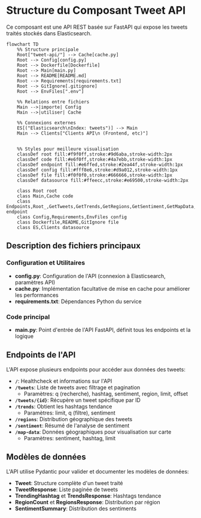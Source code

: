 # Structure du Composant Tweet API

Ce composant est une API REST basée sur FastAPI qui expose les tweets traités stockés dans Elasticsearch.

```mermaid
flowchart TD
    %% Structure principale
    Root["tweet-api/"] --> Cache[cache.py]
    Root --> Config[config.py]
    Root --> Dockerfile[Dockerfile]
    Root --> Main[main.py]
    Root --> README[README.md]
    Root --> Requirements[requirements.txt]
    Root --> GitIgnore[.gitignore]
    Root --> EnvFiles[".env"]
    
    %% Relations entre fichiers
    Main -->|importe| Config
    Main -->|utiliser| Cache
    
    %% Connexions externes
    ES[("Elasticsearch\nIndex: tweets")] --> Main
    Main --> Clients["Clients API\n (Frontend, etc)"]

    
    %% Styles pour meilleure visualisation
    classDef root fill:#f9f0ff,stroke:#9d6aba,stroke-width:2px
    classDef code fill:#e6f0ff,stroke:#4a7ebb,stroke-width:1px
    classDef endpoint fill:#e6ffed,stroke:#2ea44f,stroke-width:1px
    classDef config fill:#fff8e6,stroke:#d9a012,stroke-width:1px
    classDef file fill:#f0f0f0,stroke:#666666,stroke-width:1px
    classDef datasource fill:#ffeecc,stroke:#e69500,stroke-width:2px
    
    class Root root
    class Main,Cache code
    class Endpoints,Root_,GetTweets,GetTrends,GetRegions,GetSentiment,GetMapData,GetTweetById endpoint
    class Config,Requirements,EnvFiles config
    class Dockerfile,README,GitIgnore file
    class ES,Clients datasource
```

## Description des fichiers principaux

### Configuration et Utilitaires
- **config.py**: Configuration de l'API (connexion à Elasticsearch, paramètres API)
- **cache.py**: Implémentation facultative de mise en cache pour améliorer les performances
- **requirements.txt**: Dépendances Python du service

### Code principal
- **main.py**: Point d'entrée de l'API FastAPI, définit tous les endpoints et la logique

## Endpoints de l'API

L'API expose plusieurs endpoints pour accéder aux données des tweets:

- **`/`**: Healthcheck et informations sur l'API
- **`/tweets`**: Liste de tweets avec filtrage et pagination
  - Paramètres: q (recherche), hashtag, sentiment, region, limit, offset
- **`/tweets/{id}`**: Récupère un tweet spécifique par ID
- **`/trends`**: Obtient les hashtags tendance
  - Paramètres: limit, q (filtre), sentiment
- **`/regions`**: Distribution géographique des tweets
- **`/sentiment`**: Résumé de l'analyse de sentiment
- **`/map-data`**: Données géographiques pour visualisation sur carte
  - Paramètres: sentiment, hashtag, limit

## Modèles de données

L'API utilise Pydantic pour valider et documenter les modèles de données:
- **Tweet**: Structure complète d'un tweet traité
- **TweetResponse**: Liste paginée de tweets
- **TrendingHashtag** et **TrendsResponse**: Hashtags tendance
- **RegionCount** et **RegionsResponse**: Distribution par région
- **SentimentSummary**: Distribution des sentiments
